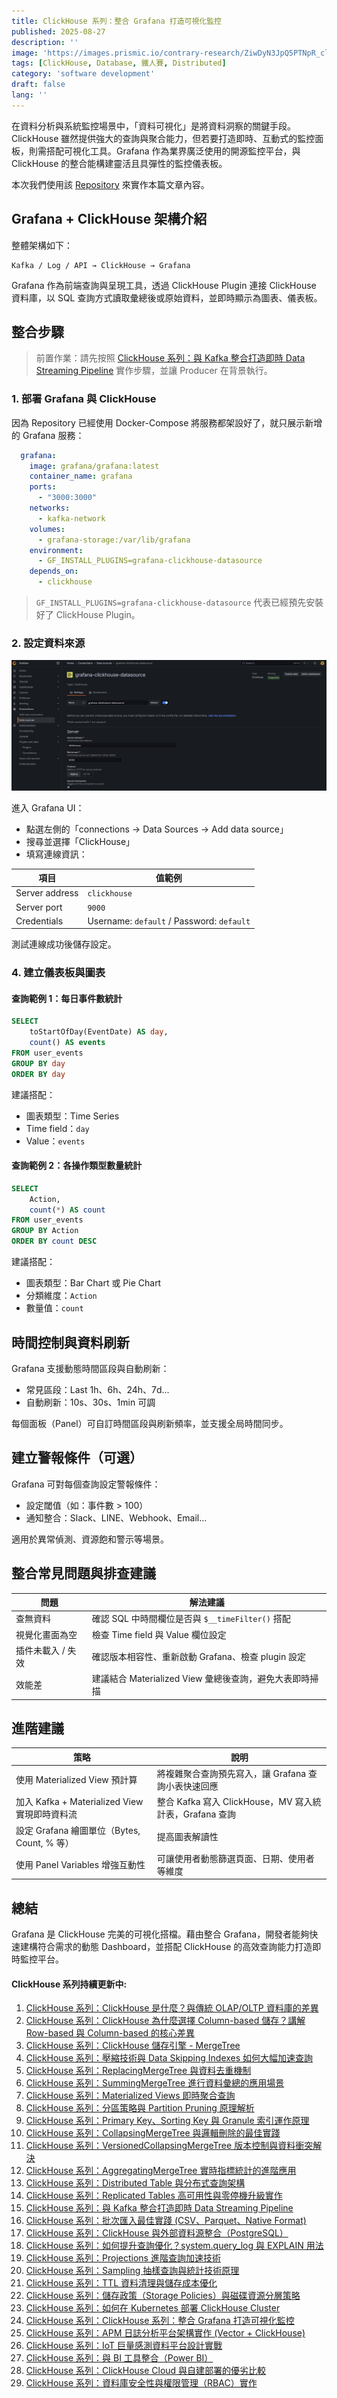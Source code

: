 ```yaml
---
title: ClickHouse 系列：整合 Grafana 打造可視化監控
published: 2025-08-27
description: ''
image: 'https://images.prismic.io/contrary-research/ZiwDyN3JpQ5PTNpR_clickhousecover.png?auto=format,compress'
tags: [ClickHouse, Database, 鐵人賽, Distributed]
category: 'software development'
draft: false 
lang: ''
---
```


在資料分析與系統監控場景中，「資料可視化」是將資料洞察的關鍵手段。ClickHouse 雖然提供強大的查詢與聚合能力，但若要打造即時、互動式的監控面板，則需搭配可視化工具。Grafana 作為業界廣泛使用的開源監控平台，與 ClickHouse 的整合能構建靈活且具彈性的監控儀表板。

本次我們使用該 [Repository](https://github.com/viiccwen/kafka-clickhouse-data-streaming-pipeline/tree/grafana-clickhouse-dashboard) 來實作本篇文章內容。

## Grafana + ClickHouse 架構介紹

整體架構如下：

```
Kafka / Log / API → ClickHouse → Grafana
```

Grafana 作為前端查詢與呈現工具，透過 ClickHouse Plugin 連接 ClickHouse 資料庫，以 SQL 查詢方式讀取彙總後或原始資料，並即時顯示為圖表、儀表板。

## 整合步驟

> 前置作業：請先按照 [ClickHouse 系列：與 Kafka 整合打造即時 Data Streaming Pipeline](https://blog.vicwen.app/posts/clickhouse-kafka-data-streaming-pipeline/) 實作步驟，並讓 Producer 在背景執行。

### 1. 部署 Grafana 與 ClickHouse

因為 Repository 已經使用 Docker-Compose 將服務都架設好了，就只展示新增的 Grafana 服務：

```yaml
  grafana:
    image: grafana/grafana:latest
    container_name: grafana
    ports:
      - "3000:3000"
    networks:
      - kafka-network
    volumes:
      - grafana-storage:/var/lib/grafana
    environment:
      - GF_INSTALL_PLUGINS=grafana-clickhouse-datasource
    depends_on:
      - clickhouse
```

> `GF_INSTALL_PLUGINS=grafana-clickhouse-datasource` 代表已經預先安裝好了 ClickHouse Plugin。

### 2. 設定資料來源

![Configure Datasource](../../assets/posts/clickhouse-grafana-dashboard/configure-datasource.png)

進入 Grafana UI：

* 點選左側的「connections → Data Sources → Add data source」
* 搜尋並選擇「ClickHouse」
* 填寫連線資訊：

| 項目               | 值範例                                       |
| ---------------- | ----------------------------------------- |
| Server address              | `clickhouse`                  |
| Server port | `9000`                                 |
| Credentials             | Username: `default` / Password: `default` |

測試連線成功後儲存設定。

### 4. 建立儀表板與圖表

#### 查詢範例 1：每日事件數統計

```sql
SELECT
    toStartOfDay(EventDate) AS day,
    count() AS events
FROM user_events
GROUP BY day
ORDER BY day
```

建議搭配：

* 圖表類型：Time Series
* Time field：`day`
* Value：`events`

#### 查詢範例 2：各操作類型數量統計

```sql
SELECT
    Action,
    count(*) AS count
FROM user_events
GROUP BY Action
ORDER BY count DESC
```

建議搭配：

* 圖表類型：Bar Chart 或 Pie Chart
* 分類維度：`Action`
* 數量值：`count`

## 時間控制與資料刷新

Grafana 支援動態時間區段與自動刷新：

* 常見區段：Last 1h、6h、24h、7d...
* 自動刷新：10s、30s、1min 可調

每個面板（Panel）可自訂時間區段與刷新頻率，並支援全局時間同步。

## 建立警報條件（可選）

Grafana 可對每個查詢設定警報條件：

* 設定閾值（如：事件數 > 100）
* 通知整合：Slack、LINE、Webhook、Email...

適用於異常偵測、資源飽和警示等場景。

## 整合常見問題與排查建議

| 問題         | 解法建議                                  |
| ---------- | ------------------------------------- |
| 查無資料       | 確認 SQL 中時間欄位是否與 `$__timeFilter()` 搭配  |
| 視覺化畫面為空    | 檢查 Time field 與 Value 欄位設定            |
| 插件未載入 / 失效 | 確認版本相容性、重新啟動 Grafana、檢查 plugin 設定     |
| 效能差        | 建議結合 Materialized View 彙總後查詢，避免大表即時掃描 |

## 進階建議

| 策略                                   | 說明                                         |
| ------------------------------------ | ------------------------------------------ |
| 使用 Materialized View 預計算             | 將複雜聚合查詢預先寫入，讓 Grafana 查詢小表快速回應             |
| 加入 Kafka + Materialized View 實現即時資料流 | 整合 Kafka 寫入 ClickHouse，MV 寫入統計表，Grafana 查詢 |
| 設定 Grafana 繪圖單位（Bytes, Count, % 等）   | 提高圖表解讀性                                    |
| 使用 Panel Variables 增強互動性             | 可讓使用者動態篩選頁面、日期、使用者等維度                      |

## 總結

Grafana 是 ClickHouse 完美的可視化搭檔。藉由整合 Grafana，開發者能夠快速建構符合需求的動態 Dashboard，並搭配 ClickHouse 的高效查詢能力打造即時監控平台。

#### ClickHouse 系列持續更新中:

1. [ClickHouse 系列：ClickHouse 是什麼？與傳統 OLAP/OLTP 資料庫的差異](https://blog.vicwen.app/posts/what-is-clickhouse/)
2. [ClickHouse 系列：ClickHouse 為什麼選擇 Column-based 儲存？講解 Row-based 與 Column-based 的核心差異](https://blog.vicwen.app/posts/clickhouse-column-row-based-storage/)
3. [ClickHouse 系列：ClickHouse 儲存引擎 - MergeTree](https://blog.vicwen.app/posts/clickhouse-mergetree-engine)
4. [ClickHouse 系列：壓縮技術與 Data Skipping Indexes 如何大幅加速查詢](https://blog.vicwen.app/posts/clickhouse-compression-skipping-index/)
5. [ClickHouse 系列：ReplacingMergeTree 與資料去重機制](https://blog.vicwen.app/posts/clickhouse-replacingmergetree-deduplication/)
6. [ClickHouse 系列：SummingMergeTree 進行資料彙總的應用場景](https://blog.vicwen.app/posts/clickhouse-summingmergetree-aggregation/)
7. [ClickHouse 系列：Materialized Views 即時聚合查詢](https://blog.vicwen.app/posts/clickhouse-materialized-view/)
8. [ClickHouse 系列：分區策略與 Partition Pruning 原理解析](https://blog.vicwen.app/posts/clickhouse-partition-pruning/)
9. [ClickHouse 系列：Primary Key、Sorting Key 與 Granule 索引運作原理](https://blog.vicwen.app/posts/clickhouse-primary-sorting-key/)
10. [ClickHouse 系列：CollapsingMergeTree 與邏輯刪除的最佳實踐](https://blog.vicwen.app/posts/clickhouse-collapsingmergetree/)
11. [ClickHouse 系列：VersionedCollapsingMergeTree 版本控制與資料衝突解決](https://blog.vicwen.app/posts/clickhouse-versioned-collapsingmergetree/)
12. [ClickHouse 系列：AggregatingMergeTree 實時指標統計的進階應用](https://blog.vicwen.app/posts/clickhouse-aggregatingmergetree/)
13. [ClickHouse 系列：Distributed Table 與分布式查詢架構](https://blog.vicwen.app/posts/clickhouse-distributed-table-architecture/)
14. [ClickHouse 系列：Replicated Tables 高可用性與零停機升級實作](https://blog.vicwen.app/posts/clickhouse-replication-failover/)
15. [ClickHouse 系列：與 Kafka 整合打造即時 Data Streaming Pipeline](https://blog.vicwen.app/posts/clickhouse-kafka-data-streaming-pipeline/)
16. [ClickHouse 系列：批次匯入最佳實踐 (CSV、Parquet、Native Format)](https://blog.vicwen.app/posts/clickhouse-batch-import/)
17. [ClickHouse 系列：ClickHouse 與外部資料源整合（PostgreSQL）](https://blog.vicwen.app/posts/clickhouse-external-data-integration/)
18. [ClickHouse 系列：如何提升查詢優化？system.query_log 與 EXPLAIN 用法](https://blog.vicwen.app/posts/clickhouse-query-log-explain/)
19. [ClickHouse 系列：Projections 進階查詢加速技術](https://blog.vicwen.app/posts/clickhouse-projections-optimization/)
20. [ClickHouse 系列：Sampling 抽樣查詢與統計技術原理](https://blog.vicwen.app/posts/clickhouse-sampling-statistics/)
21. [ClickHouse 系列：TTL 資料清理與儲存成本優化](https://blog.vicwen.app/posts/clickhouse-ttl-storage-management/)
22. [ClickHouse 系列：儲存政策（Storage Policies）與磁碟資源分層策略](https://blog.vicwen.app/posts/clickhouse-storage-policies/)
23. [ClickHouse 系列：如何在 Kubernetes 部署 ClickHouse Cluster](https://blog.vicwen.app/posts/clickhouse-kubernetes-deployment/)
24. [ClickHouse 系列：ClickHouse 系列：整合 Grafana 打造可視化監控](https://blog.vicwen.app/posts/clickhouse-grafana-dashboard/) 
25. [ClickHouse 系列：APM 日誌分析平台架構實作 (Vector + ClickHouse)](https://blog.vicwen.app/posts/clickhouse-apm-log-analytics/)
26. [ClickHouse 系列：IoT 巨量感測資料平台設計實戰](https://blog.vicwen.app/posts/clickhouse-iot-analytics/)
27. [ClickHouse 系列：與 BI 工具整合（Power BI）](https://blog.vicwen.app/posts/clickhouse-bi-integration/)
28. [ClickHouse 系列：ClickHouse Cloud 與自建部署的優劣比較](https://blog.vicwen.app/posts/clickhouse-cloud-vs-self-host/)
29. [ClickHouse 系列：資料庫安全性與權限管理（RBAC）實作](https://blog.vicwen.app/posts/clickhouse-security-rbac/)